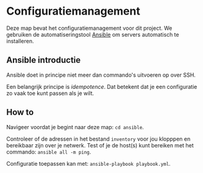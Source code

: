 # Configuratiemanagement

Deze map bevat het configuratiemanagement voor dit project.
We gebruiken de automatiseringstool [Ansible](https://www.ansible.com/) om servers automatisch te installeren.

## Ansible introductie

Ansible doet in principe niet meer dan commando's uitvoeren op  over SSH.

Een belangrijk principe is *idempotence*. Dat betekent dat je een configuratie zo vaak toe kunt passen als je wilt.

## How to

Navigeer voordat je begint naar deze map: `cd ansible`.

Controleer of de adressen in het bestand `inventory` voor jou klopppen en bereikbaar zijn over je netwerk.
Test of je de host(s) kunt bereiken met het commando: `ansible all -m ping`.

Configuratie toepassen kan met: `ansible-playbook playbook.yml`.